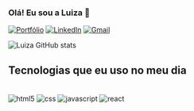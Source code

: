 ### Olá! Eu sou a Luiza 👋

[![Portfólio](https://img.shields.io/website?label-Portfílio.com&style=for-the-badge&url=https://sluizacristina.github.io/meu-site/)](https://sluizacristina.github.io/meu-site/)
[![LinkedIn](https://img.shields.io/badge/LinkedIn-0077B5?style=for-the-badge&logo=linkedin&logoColor=white)](https://www.linkedin.com/in/luiza-cristina-silva-frontend/)
[![Gmail](https://img.shields.io/badge/Gmail-D14836?style=for-the-badge&logo=gmail&logoColor=white)](https://mail.google.com/mail/u/2/?ogbl#inbox)

![Luiza GitHub stats](https://github-readme-stats.vercel.app/api?username=SLuizaCristina&show_icons=true&theme=radical)

## Tecnologias que eu uso no meu dia

<div style="display: inline_block"><br/>
    <img align="center" alt="html5" src="https://img.shields.io/badge/HTML5-E34F26?style=for-the-badge&logo=html5&logoColor=white"/> 
     <img align="center" alt="css" src="https://img.shields.io/badge/CSS3-1572B6?style=for-the-badge&logo=css3&logoColor=white"/> 
      <img align="center" alt="javascript" src="https://img.shields.io/badge/JavaScript-323330?style=for-the-badge&logo=javascript&logoColor=F7DF1E"/> 
      <img align="center" alt="react" src="    https://img.shields.io/badge/React-20232A?style=for-the-badge&logo=react&logoColor=61DAFB"/> 
</div>


